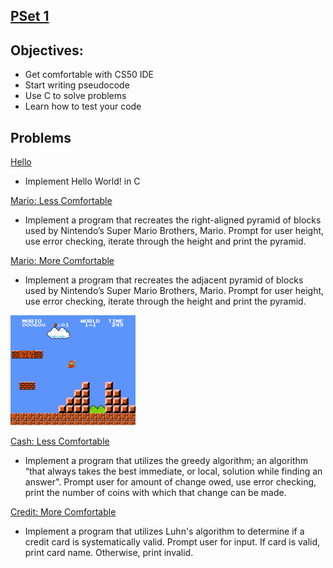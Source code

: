 ## [PSet 1](https://docs.cs50.net/2019/x/psets/1/index.html)

## Objectives:
* Get comfortable with CS50 IDE
* Start writing pseudocode
* Use C to solve problems
* Learn how to test your code

## Problems

[Hello](https://lab.cs50.io/cs50/labs/2019/x/hello/)
* Implement Hello World! in C

 [Mario: Less Comfortable](https://lab.cs50.io/cs50/labs/2019/x/mario/less/)
 * Implement a program that recreates the right-aligned pyramid of blocks used by Nintendo’s Super Mario Brothers, Mario. Prompt for user height, use error checking, iterate through the height and print the pyramid.

[Mario: More Comfortable](https://lab.cs50.io/cs50/labs/2019/x/mario/more/)

  * Implement a program that recreates the adjacent pyramid of blocks used by Nintendo’s Super Mario Brothers, Mario. Prompt for user height, use error checking, iterate through the height and print the pyramid.

![pyramid](https://github.com/sherrimitchell/harvard-cs50/blob/master/pset1/images/pyramids.png)

[Cash: Less Comfortable](https://lab.cs50.io/cs50/labs/2019/x/cash/)

  * Implement a program that utilizes the greedy algorithm; an algorithm “that always takes the best immediate, or local, solution while finding an answer". Prompt user for amount of change owed, use error checking, print the number of coins with which that change can be made.

[Credit: More Comfortable](https://lab.cs50.io/cs50/labs/2019/x/credit/)

  * Implement a program that utilizes Luhn's algorithm to determine if a credit card is systematically valid. Prompt user for input. If card is valid, print card name. Otherwise, print invalid.
